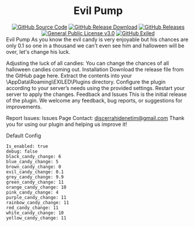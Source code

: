 <h1 align="center">Evil Pump</h1> <div align="center"> <a href="https://github.com/MS-crew/EvilPump"><img src="https://img.shields.io/github/actions/workflow/status/Exiled-Team/EXILED/main.yml?style=for-the-badge&logo=githubactions&label=build" alt="GitHub Source Code"></a> <a href="https://github.com/MS-crew/EvilPump/releases"><img src="https://img.shields.io/github/downloads/MS-crew/EvilPump/total?style=for-the-badge&logo=githubactions&label=Downloads" alt="GitHub Release Download"></a> <a href="https://github.com/MS-crew/EvilPump/releases"><img src="https://img.shields.io/badge/Build-8.13.1-brightgreen?style=for-the-badge&logo=gitbook" alt="GitHub Releases"></a> <a href="https://github.com/MS-crew/EvilPump/blob/master/LICENSE"><img src="https://img.shields.io/badge/Licence-GNU_3.0-blue?style=for-the-badge&logo=gitbook" alt="General Public License v3.0"></a> <a href="https://github.com/ExMod-Team/EXILED"><img src="https://img.shields.io/badge/Exiled-8.13.1-red?style=for-the-badge&logo=gitbook" alt="GitHub Exiled"></a> </div>
Evil Pump
As you know the evil candy is very enjoyable but his chances are only 0.1 so one in a thousand we can't even see him and halloween will be over, let's change his luck.

Adjusting the luck of all candies: You can change the chances of all halloween candies coming out.
Installation
Download the release file from the GitHub page here.
Extract the contents into your \AppData\Roaming\EXILED\Plugins directory.
Configure the plugin according to your server’s needs using the provided settings.
Restart your server to apply the changes.
Feedback and Issues
This is the initial release of the plugin. We welcome any feedback, bug reports, or suggestions for improvements.

Report Issues: Issues Page
Contact: discerrahidenetim@gmail.com
Thank you for using our plugin and helping us improve it!

Default Config
```
Is_enabled: true
debug: false
black_candy_change: 6
blue_candy_change: 5
brown_candy_change: 0
evil_candy_change: 0.1
grey_candy_change: 9.9
green_candy_change: 11
orange_candy_change: 10
pink_candy_change: 4
purple_candy_change: 11
rainbow_candy_change: 11
red_candy_change: 11
white_candy_change: 10
yellow_candy_change: 11
```
